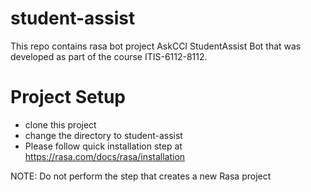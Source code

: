 # student-assist
This repo contains rasa bot project AskCCI StudentAssist Bot that was developed as part of the course ITIS-6112-8112.

# Project Setup
- clone this project
- change the directory to student-assist
- Please follow quick installation step at https://rasa.com/docs/rasa/installation

NOTE:
Do not perform the step that creates a new Rasa project

